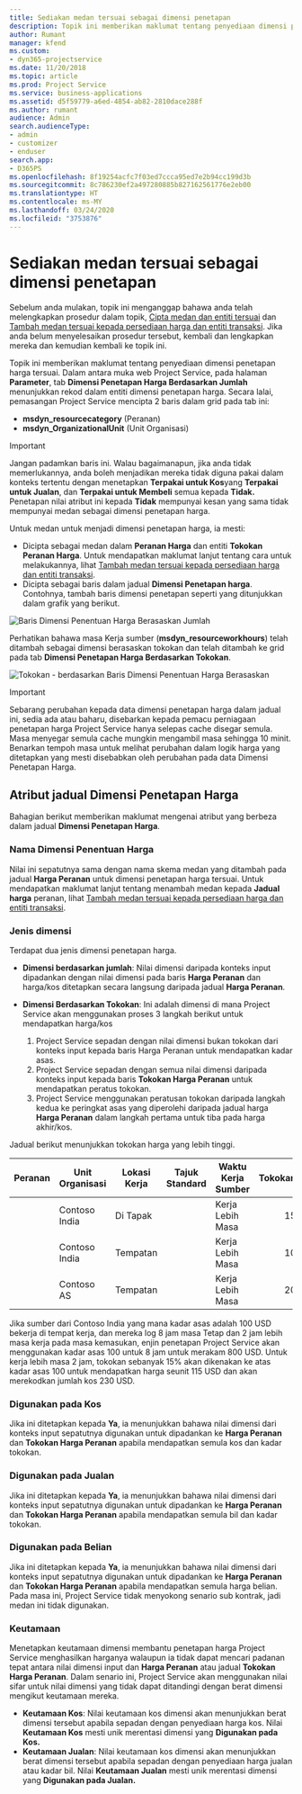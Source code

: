 ```yaml
---
title: Sediakan medan tersuai sebagai dimensi penetapan
description: Topik ini memberikan maklumat tentang penyediaan dimensi penetapan harga tersuai.
author: Rumant
manager: kfend
ms.custom:
- dyn365-projectservice
ms.date: 11/20/2018
ms.topic: article
ms.prod: Project Service
ms.service: business-applications
ms.assetid: d5f59779-a6ed-4854-ab82-2810dace288f
ms.author: rumant
audience: Admin
search.audienceType:
- admin
- customizer
- enduser
search.app:
- D365PS
ms.openlocfilehash: 8f19254acfc7f03ed7ccca95ed7e2b94cc199d3b
ms.sourcegitcommit: 8c786230ef2a497280885b827162561776e2eb00
ms.translationtype: HT
ms.contentlocale: ms-MY
ms.lasthandoff: 03/24/2020
ms.locfileid: "3753876"
---
```

# <a name="set-up-custom-fields-as-pricing-dimensions"></a>Sediakan medan tersuai sebagai dimensi penetapan 

Sebelum anda mulakan, topik ini menganggap bahawa anda telah melengkapkan prosedur dalam topik, [Cipta medan dan entiti tersuai](create-custom-fields-entities.md) dan [Tambah medan tersuai kepada persediaan harga dan entiti transaksi](field-references.md). Jika anda belum menyelesaikan prosedur tersebut, kembali dan lengkapkan mereka dan kemudian kembali ke topik ini. 

Topik ini memberikan maklumat tentang penyediaan dimensi penetapan harga tersuai. Dalam antara muka web Project Service, pada halaman **Parameter**, tab **Dimensi Penetapan Harga Berdasarkan Jumlah** menunjukkan rekod dalam entiti dimensi penetapan harga. Secara lalai, pemasangan Project Service mencipta 2 baris dalam grid pada tab ini:

- **msdyn_resourcecategory** (Peranan)
- **msdyn_OrganizationalUnit** (Unit Organisasi)

> [!IMPORTANT]
> Jangan padamkan baris ini. Walau bagaimanapun, jika anda tidak memerlukannya, anda boleh menjadikan mereka tidak diguna pakai dalam konteks tertentu dengan menetapkan **Terpakai untuk Kos**yang **Terpakai untuk Jualan**, dan **Terpakai untuk Membeli** semua kepada **Tidak.** Penetapan nilai atribut ini kepada **Tidak** mempunyai kesan yang sama tidak mempunyai medan sebagai dimensi penetapan harga.

Untuk medan untuk menjadi dimensi penetapan harga, ia mesti:

- Dicipta sebagai medan dalam **Peranan Harga** dan entiti **Tokokan Peranan Harga**. Untuk mendapatkan maklumat lanjut tentang cara untuk melakukannya, lihat [Tambah medan tersuai kepada persediaan harga dan entiti transaksi](field-references.md).
- Dicipta sebagai baris dalam jadual **Dimensi Penetapan harga**. Contohnya, tambah baris dimensi penetapan seperti yang ditunjukkan dalam grafik yang berikut. 

![Baris Dimensi Penentuan Harga Berasaskan Jumlah](media/Amt-based-PD.png)

Perhatikan bahawa masa Kerja sumber (**msdyn_resourceworkhours**) telah ditambah sebagai dimensi berasaskan tokokan dan telah ditambah ke grid pada tab **Dimensi Penetapan Harga Berdasarkan Tokokan**.

![Tokokan - berdasarkan Baris Dimensi Penentuan Harga Berasaskan](media/Markup-based-PD.png)

> [!IMPORTANT]
> Sebarang perubahan kepada data dimensi penetapan harga dalam jadual ini, sedia ada atau baharu, disebarkan kepada pemacu perniagaan penetapan harga Project Service hanya selepas cache disegar semula. Masa menyegar semula cache mungkin mengambil masa sehingga 10 minit. Benarkan tempoh masa untuk melihat perubahan dalam logik harga yang ditetapkan yang mesti disebabkan oleh perubahan pada data Dimensi Penetapan Harga.


## <a name="attributes-of-the-pricing-dimensions-table"></a>Atribut jadual Dimensi Penetapan Harga
Bahagian berikut memberikan maklumat mengenai atribut yang berbeza dalam jadual **Dimensi Penetapan Harga**.

### <a name="pricing-dimension-name"></a>Nama Dimensi Penentuan Harga
Nilai ini sepatutnya sama dengan nama skema medan yang ditambah pada jadual **Harga Peranan** untuk dimensi penetapan harga tersuai. Untuk mendapatkan maklumat lanjut tentang menambah medan kepada **Jadual harga** peranan, lihat [Tambah medan tersuai kepada persediaan harga dan entiti transaksi](field-references.md).

### <a name="type-of-dimension"></a>Jenis dimensi
Terdapat dua jenis dimensi penetapan harga.
  
  - **Dimensi berdasarkan jumlah**: Nilai dimensi daripada konteks input dipadankan dengan nilai dimensi pada baris **Harga Peranan** dan harga/kos ditetapkan secara langsung daripada jadual **Harga Peranan**.
  - **Dimensi Berdasarkan Tokokan**: Ini adalah dimensi di mana Project Service akan menggunakan proses 3 langkah berikut untuk mendapatkan harga/kos
 
    1. Project Service sepadan dengan nilai dimensi bukan tokokan dari konteks input kepada baris Harga Peranan untuk mendapatkan kadar asas.
    2. Project Service sepadan dengan semua nilai dimensi daripada konteks input kepada baris **Tokokan Harga Peranan** untuk mendapatkan peratus tokokan.
    3. Project Service menggunakan peratusan tokokan daripada langkah kedua ke peringkat asas yang diperolehi daripada jadual harga **Harga Peranan** dalam langkah pertama untuk tiba pada harga akhir/kos.
   
   Jadual berikut menunjukkan tokokan harga yang lebih tinggi.
  
| Peranan        | Unit Organisasi    |Lokasi Kerja      |Tajuk Standard      |Waktu Kerja Sumber      |  Tokokan|
| ------------|-------------|-------------------|--------------------|-------------------------|--------:|
|             | Contoso India|Di Tapak            |                    |Kerja Lebih Masa                 |15     |
|             | Contoso India|Tempatan             |                    |Kerja Lebih Masa                 |10     |
|             | Contoso AS   |Tempatan             |                    |Kerja Lebih Masa                 |20     |


Jika sumber dari Contoso India yang mana kadar asas adalah 100 USD bekerja di tempat kerja, dan mereka log 8 jam masa Tetap dan 2 jam lebih masa kerja pada masa kemasukan, enjin penetapan Project Service akan menggunakan kadar asas 100 untuk 8 jam untuk merakam 800 USD. Untuk kerja lebih masa 2 jam, tokokan sebanyak 15% akan dikenakan ke atas kadar asas 100 untuk mendapatkan harga seunit 115 USD dan akan merekodkan jumlah kos 230 USD.

### <a name="applicable-to-cost"></a>Digunakan pada Kos 
Jika ini ditetapkan kepada **Ya**, ia menunjukkan bahawa nilai dimensi dari konteks input sepatutnya digunakan untuk dipadankan ke **Harga Peranan** dan **Tokokan Harga Peranan** apabila mendapatkan semula kos dan kadar tokokan.

### <a name="applicable-to-sales"></a>Digunakan pada Jualan
Jika ini ditetapkan kepada **Ya**, ia menunjukkan bahawa nilai dimensi dari konteks input sepatutnya digunakan untuk dipadankan ke **Harga Peranan** dan **Tokokan Harga Peranan** apabila mendapatkan semula bil dan kadar tokokan.

### <a name="applicable-to-purchase"></a>Digunakan pada Belian
Jika ini ditetapkan kepada **Ya**, ia menunjukkan bahawa nilai dimensi dari konteks input sepatutnya digunakan untuk dipadankan ke **Harga Peranan** dan **Tokokan Harga Peranan** apabila mendapatkan semula harga belian. Pada masa ini, Project Service tidak menyokong senario sub kontrak, jadi medan ini tidak digunakan. 

### <a name="priority"></a>Keutamaan
Menetapkan keutamaan dimensi membantu penetapan harga Project Service menghasilkan harganya walaupun ia tidak dapat mencari padanan tepat antara nilai dimensi input dan **Harga Peranan** atau jadual **Tokokan Harga Peranan**. Dalam senario ini, Project Service akan menggunakan nilai sifar untuk nilai dimensi yang tidak dapat ditandingi dengan berat dimensi mengikut keutamaan mereka.

- **Keutamaan Kos**: Nilai keutamaan kos dimensi akan menunjukkan berat dimensi tersebut apabila sepadan dengan penyediaan harga kos. Nilai **Keutamaan Kos** mesti unik merentasi dimensi yang **Digunakan pada Kos.**
- **Keutamaan Jualan**: Nilai keutamaan kos dimensi akan menunjukkan berat dimensi tersebut apabila sepadan dengan penyediaan harga jualan atau kadar bil. Nilai **Keutamaan Jualan** mesti unik merentasi dimensi yang **Digunakan pada Jualan.**
